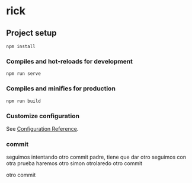 # rick

## Project setup
```
npm install
```

### Compiles and hot-reloads for development
```
npm run serve
```

### Compiles and minifies for production
```
npm run build
```

### Customize configuration
See [Configuration Reference](https://cli.vuejs.org/config/).

### commit
seguimos intentando
otro commit padre, tiene que dar
otro 
seguimos con otra prueba
haremos otro
simon
otrolaredo
otro commit

otro commit
